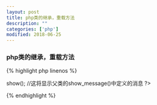 ```yaml
---
layout: post
title: php类的继承，重载方法
description: ""
categories: ['php']
modified: 2018-06-25
---
```


### php类的继承，重载方法

{% highlight php linenos %}
<?php
//类
class ParentClass{
    function show_message(){
        echo "\n","\n";
        echo "Hi!This comes from Parent class.";
    }
}

//类的继承
class ChildClass extends ParentClass{
    //重载ParentClass的show_message()函数
    function show_message()
    {
        echo "\n","\n";
        echo "Hi!This comes from the child class.";
    }
    //调用ParentClass的show_message()函数
    function show()
    {
        parent::show_message();
    }
}
$obj2 = new ChildClass; //ChildClass的对象
$obj2 -> show();    //这将显示父类的show_message()中定义的消息
?>
{% endhighlight %}